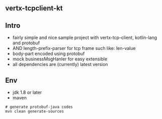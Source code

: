 vertx-tcpclient-kt
---

## Intro
 * fairly simple and nice sample project with vertx-tcp-client, kotlin-lang and protobuf
 * AND length-prefix-parser for tcp frame such like: len-value
 * body-part encoded using protobuf
 * mock businessMsgHanler for easy extensible
 * all dependencies are (currently) latest version

## Env
* jdk 1.8 or later
* maven


```console
# generate protobuf-java codes
mvn clean generate-sources
```